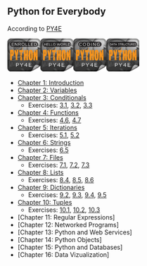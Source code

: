 ## Python for Everybody
According to [PY4E](https://www.py4e.com/)

<img src="/1--py4e/badges/enrolled.png"  width="75" height="75"><img src="/1--py4e/badges/helloworld.png"  width="75" height="75"><img src="/1--py4e/badges/coding.png"  width="75" height="75"><img src="/1--py4e/badges/datastructures.png"  width="75" height="75">

- [Chapter 1: Introduction](https://github.com/elijabesu/ossu-cs/blob/master/1--py4e/01.md)
- [Chapter 2: Variables](https://github.com/elijabesu/ossu-cs/blob/master/1--py4e/02.md)
- [Chapter 3: Conditionals](https://github.com/elijabesu/ossu-cs/blob/master/1--py4e/03.md)
  - Exercises: [3.1](https://github.com/elijabesu/ossu-cs/blob/master/1--py4e/exercises/03.1.py), [3.2](https://github.com/elijabesu/ossu-cs/blob/master/1--py4e/exercises/03.2.py), [3.3](https://github.com/elijabesu/ossu-cs/blob/master/1--py4e/exercises/03.3.py)
- [Chapter 4: Functions](https://github.com/elijabesu/ossu-cs/blob/master/1--py4e/04.md)
  - Exercises: [4.6](https://github.com/elijabesu/ossu-cs/blob/master/1--py4e/exercises/04.6.py), [4.7](https://github.com/elijabesu/ossu-cs/blob/master/1--py4e/exercises/04.7.py)
- [Chapter 5: Iterations](https://github.com/elijabesu/ossu-cs/blob/master/1--py4e/05.md)
  - Exercises: [5.1](https://github.com/elijabesu/ossu-cs/blob/master/1--py4e/exercises/05.1.py), [5.2](https://github.com/elijabesu/ossu-cs/blob/master/1--py4e/exercises/05.2.py)
- [Chapter 6: Strings](https://github.com/elijabesu/ossu-cs/blob/master/1--py4e/06.md)
  - Exercises: [6.5](https://github.com/elijabesu/ossu-cs/blob/master/1--py4e/exercises/06.5.py)
- [Chapter 7: Files](https://github.com/elijabesu/ossu-cs/blob/master/1--py4e/07.md)
  - Exercises: [7.1](https://github.com/elijabesu/ossu-cs/blob/master/1--py4e/exercises/07.1.py), [7.2](https://github.com/elijabesu/ossu-cs/blob/master/1--py4e/exercises/07.2.py), [7.3](https://github.com/elijabesu/ossu-cs/blob/master/1--py4e/exercises/07.3.py)
- [Chapter 8: Lists](https://github.com/elijabesu/ossu-cs/blob/master/1--py4e/08.md)
  - Exercises: [8.4](https://github.com/elijabesu/ossu-cs/blob/master/1--py4e/exercises/08.4.py), [8.5](https://github.com/elijabesu/ossu-cs/blob/master/1--py4e/exercises/08.5.py), [8.6](https://github.com/elijabesu/ossu-cs/blob/master/1--py4e/exercises/08.6.py)
- [Chapter 9: Dictionaries](https://github.com/elijabesu/ossu-cs/blob/master/1--py4e/09.md)
  - Exercises: [9.2](https://github.com/elijabesu/ossu-cs/blob/master/1--py4e/exercises/09.2.py), [9.3](https://github.com/elijabesu/ossu-cs/blob/master/1--py4e/exercises/09.3.py), [9.4](https://github.com/elijabesu/ossu-cs/blob/master/1--py4e/exercises/09.4.py), [9.5](https://github.com/elijabesu/ossu-cs/blob/master/1--py4e/exercises/09.5.py)
- [Chapter 10: Tuples](https://github.com/elijabesu/ossu-cs/blob/master/1--py4e/10.md)
  - Exercises: [10.1](https://github.com/elijabesu/ossu-cs/blob/master/1--py4e/exercises/10.1.py), [10.2](https://github.com/elijabesu/ossu-cs/blob/master/1--py4e/exercises/10.2.py), [10.3](https://github.com/elijabesu/ossu-cs/blob/master/1--py4e/exercises/10.3.py)
- [Chapter 11: Regular Expressions]
- [Chapter 12: Networked Programs]
- [Chapter 13: Python and Web Services]
- [Chapter 14: Python Objects]
- [Chapter 15: Python and Databases]
- [Chapter 16: Data Vizualization]